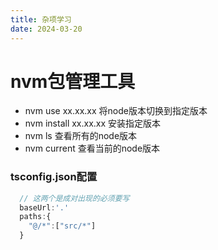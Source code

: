 ```yaml
---
title: 杂项学习
date: 2024-03-20
---
```


# nvm包管理工具
- nvm use xx.xx.xx 将node版本切换到指定版本
- nvm install xx.xx.xx 安装指定版本
- nvm ls 查看所有的node版本
- nvm current 查看当前的node版本


### tsconfig.json配置
```js
  // 这两个是成对出现的必须要写
  baseUrl:'.'
  paths:{
    "@/*":["src/*"]
  }

```